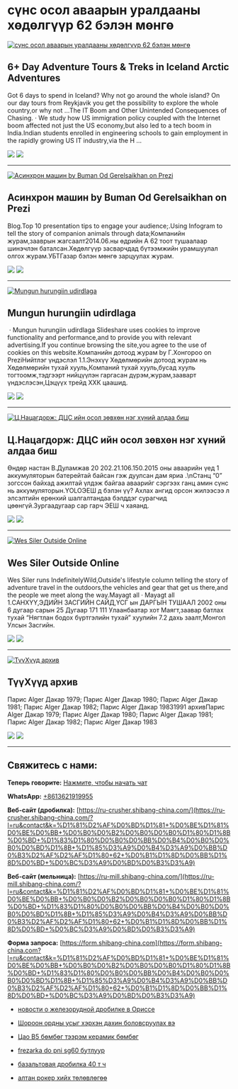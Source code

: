 # сүнс осол аваарын уралдааны хөдөлгүүр 62 бэлэн мөнгө

<a href="https://swt.shibang-china.com/?l=ru&img&k=%D1%81%D2%AF%D0%BD%D1%81+%D0%BE%D1%81%D0%BE%D0%BB+%D0%B0%D0%B2%D0%B0%D0%B0%D1%80%D1%8B%D0%BD+%D1%83%D1%80%D0%B0%D0%BB%D0%B4%D0%B0%D0%B0%D0%BD%D1%8B+%D1%85%D3%A9%D0%B4%D3%A9%D0%BB%D0%B3%D2%AF%D2%AF%D1%80+62+%D0%B1%D1%8D%D0%BB%D1%8D%D0%BD+%D0%BC%D3%A9%D0%BD%D0%B3%D3%A9" target="_blank">![сүнс осол аваарын уралдааны хөдөлгүүр 62 бэлэн мөнгө](http://static.shibang-china.com/all-800x300/463.jpg)</a>

## 6+ Day Adventure Tours &amp; Treks in Iceland Arctic Adventures
Got 6 days to spend in Iceland? Why not go around the whole island? On our day tours from Reykjavik you get the possibility to explore the whole country,or why not …The IT Boom and Other Unintended Consequences of Chasing.&nbsp;&#0183;&#32;We study how US immigration policy coupled with the Internet boom affected not just the US economy,but also led to a tech boom in India.Indian students enrolled in engineering schools to gain employment in the rapidly growing US IT industry,via the H …


<a href="https://whatsapp.shibangsoft.com/WhatsApp.php" target="_blank" title="WhatsApp">![](http://static.shibang-china.com/icon/whatsapp.png)</a> <a href="https://swt.shibang-china.com/?l=ru&icon&k=%D1%81%D2%AF%D0%BD%D1%81+%D0%BE%D1%81%D0%BE%D0%BB+%D0%B0%D0%B2%D0%B0%D0%B0%D1%80%D1%8B%D0%BD+%D1%83%D1%80%D0%B0%D0%BB%D0%B4%D0%B0%D0%B0%D0%BD%D1%8B+%D1%85%D3%A9%D0%B4%D3%A9%D0%BB%D0%B3%D2%AF%D2%AF%D1%80+62+%D0%B1%D1%8D%D0%BB%D1%8D%D0%BD+%D0%BC%D3%A9%D0%BD%D0%B3%D3%A9" target="_blank">![](http://static.shibang-china.com/icon/chat-ru.png)</a>

---

<a href="https://swt.shibang-china.com/?l=ru&img&k=%D1%81%D2%AF%D0%BD%D1%81+%D0%BE%D1%81%D0%BE%D0%BB+%D0%B0%D0%B2%D0%B0%D0%B0%D1%80%D1%8B%D0%BD+%D1%83%D1%80%D0%B0%D0%BB%D0%B4%D0%B0%D0%B0%D0%BD%D1%8B+%D1%85%D3%A9%D0%B4%D3%A9%D0%BB%D0%B3%D2%AF%D2%AF%D1%80+62+%D0%B1%D1%8D%D0%BB%D1%8D%D0%BD+%D0%BC%D3%A9%D0%BD%D0%B3%D3%A9" target="_blank">![Асинхрон машин by Buman Od Gerelsaikhan on Prezi](http://static.shibang-china.com/all-800x300/683.jpg)</a>

## Асинхрон машин by Buman Od Gerelsaikhan on Prezi
Blog.Top 10 presentation tips to engage your audience;.Using Infogram to tell the story of companion animals through data;Компанийн журам,зааврын жагсаалт2014.06.ны өдрийн А 62 тоот тушаалаар шинэчлэн баталсан.Хөдөлгүүр засварчдад бүтээмжийн урамшуулал олгох журам.УБТГазар бэлэн мөнгө зарцуулах журам.


<a href="https://whatsapp.shibangsoft.com/WhatsApp.php" target="_blank" title="WhatsApp">![](http://static.shibang-china.com/icon/whatsapp.png)</a> <a href="https://swt.shibang-china.com/?l=ru&icon&k=%D1%81%D2%AF%D0%BD%D1%81+%D0%BE%D1%81%D0%BE%D0%BB+%D0%B0%D0%B2%D0%B0%D0%B0%D1%80%D1%8B%D0%BD+%D1%83%D1%80%D0%B0%D0%BB%D0%B4%D0%B0%D0%B0%D0%BD%D1%8B+%D1%85%D3%A9%D0%B4%D3%A9%D0%BB%D0%B3%D2%AF%D2%AF%D1%80+62+%D0%B1%D1%8D%D0%BB%D1%8D%D0%BD+%D0%BC%D3%A9%D0%BD%D0%B3%D3%A9" target="_blank">![](http://static.shibang-china.com/icon/chat-ru.png)</a>

---

<a href="https://swt.shibang-china.com/?l=ru&img&k=%D1%81%D2%AF%D0%BD%D1%81+%D0%BE%D1%81%D0%BE%D0%BB+%D0%B0%D0%B2%D0%B0%D0%B0%D1%80%D1%8B%D0%BD+%D1%83%D1%80%D0%B0%D0%BB%D0%B4%D0%B0%D0%B0%D0%BD%D1%8B+%D1%85%D3%A9%D0%B4%D3%A9%D0%BB%D0%B3%D2%AF%D2%AF%D1%80+62+%D0%B1%D1%8D%D0%BB%D1%8D%D0%BD+%D0%BC%D3%A9%D0%BD%D0%B3%D3%A9" target="_blank">![Mungun hurungiin udirdlaga](http://static.shibang-china.com/all-800x300/210.jpg)</a>

## Mungun hurungiin udirdlaga
&nbsp;&#0183;&#32;Mungun hurungiin udirdlaga Slideshare uses cookies to improve functionality and performance,and to provide you with relevant advertising.If you continue browsing the site,you agree to the use of cookies on this website.Компанийн дотоод журам by Г.Хонгороо on PreziНийтлэг үндэслэл 1.1.Энэхүү Хөдөлмөрийн дотоод журам нь Хөдөлмөрийн тухай хууль,Компаний тухай хууль,бусад хууль тогтоомж,тэдгээрт нийцүүлэн гаргасан дүрэм,журам,зааварт үндэслэсэн,Цэцүүх трейд ХХК цаашид.


<a href="https://whatsapp.shibangsoft.com/WhatsApp.php" target="_blank" title="WhatsApp">![](http://static.shibang-china.com/icon/whatsapp.png)</a> <a href="https://swt.shibang-china.com/?l=ru&icon&k=%D1%81%D2%AF%D0%BD%D1%81+%D0%BE%D1%81%D0%BE%D0%BB+%D0%B0%D0%B2%D0%B0%D0%B0%D1%80%D1%8B%D0%BD+%D1%83%D1%80%D0%B0%D0%BB%D0%B4%D0%B0%D0%B0%D0%BD%D1%8B+%D1%85%D3%A9%D0%B4%D3%A9%D0%BB%D0%B3%D2%AF%D2%AF%D1%80+62+%D0%B1%D1%8D%D0%BB%D1%8D%D0%BD+%D0%BC%D3%A9%D0%BD%D0%B3%D3%A9" target="_blank">![](http://static.shibang-china.com/icon/chat-ru.png)</a>

---

<a href="https://swt.shibang-china.com/?l=ru&img&k=%D1%81%D2%AF%D0%BD%D1%81+%D0%BE%D1%81%D0%BE%D0%BB+%D0%B0%D0%B2%D0%B0%D0%B0%D1%80%D1%8B%D0%BD+%D1%83%D1%80%D0%B0%D0%BB%D0%B4%D0%B0%D0%B0%D0%BD%D1%8B+%D1%85%D3%A9%D0%B4%D3%A9%D0%BB%D0%B3%D2%AF%D2%AF%D1%80+62+%D0%B1%D1%8D%D0%BB%D1%8D%D0%BD+%D0%BC%D3%A9%D0%BD%D0%B3%D3%A9" target="_blank">![Ц.Нацагдорж: ДЦС ийн осол зөвхөн нэг хүний алдаа биш](http://static.shibang-china.com/all-800x300/1159.jpg)</a>

## Ц.Нацагдорж: ДЦС ийн осол зөвхөн нэг хүний алдаа биш
Өндөр настан В.Дуламжав 20 202.21.106.150.2015 оны аваарийн үед 1 аккумуляторын батерейтай байсан гэж дуулсан дам яриа .\nСтанц “0” зогссон байхад ажилтай үлдэж байгаа аваарийг сэргээх ганц амин сүнс нь аккумуляторын.YOLOЭЕШ д бэлэн үү? Ахлах ангид орсон жилээсээ л элсэлтийн ерөнхий шалгалтандаа бэлддэг сурагчид цөөнгүй.Зургаадугаар сар гарч ЭЕШ ч хаяанд.


<a href="https://whatsapp.shibangsoft.com/WhatsApp.php" target="_blank" title="WhatsApp">![](http://static.shibang-china.com/icon/whatsapp.png)</a> <a href="https://swt.shibang-china.com/?l=ru&icon&k=%D1%81%D2%AF%D0%BD%D1%81+%D0%BE%D1%81%D0%BE%D0%BB+%D0%B0%D0%B2%D0%B0%D0%B0%D1%80%D1%8B%D0%BD+%D1%83%D1%80%D0%B0%D0%BB%D0%B4%D0%B0%D0%B0%D0%BD%D1%8B+%D1%85%D3%A9%D0%B4%D3%A9%D0%BB%D0%B3%D2%AF%D2%AF%D1%80+62+%D0%B1%D1%8D%D0%BB%D1%8D%D0%BD+%D0%BC%D3%A9%D0%BD%D0%B3%D3%A9" target="_blank">![](http://static.shibang-china.com/icon/chat-ru.png)</a>

---

<a href="https://swt.shibang-china.com/?l=ru&img&k=%D1%81%D2%AF%D0%BD%D1%81+%D0%BE%D1%81%D0%BE%D0%BB+%D0%B0%D0%B2%D0%B0%D0%B0%D1%80%D1%8B%D0%BD+%D1%83%D1%80%D0%B0%D0%BB%D0%B4%D0%B0%D0%B0%D0%BD%D1%8B+%D1%85%D3%A9%D0%B4%D3%A9%D0%BB%D0%B3%D2%AF%D2%AF%D1%80+62+%D0%B1%D1%8D%D0%BB%D1%8D%D0%BD+%D0%BC%D3%A9%D0%BD%D0%B3%D3%A9" target="_blank">![Wes Siler Outside Online](http://static.shibang-china.com/all-800x300/1202.jpg)</a>

## Wes Siler Outside Online
Wes Siler runs IndefinitelyWild,Outside's lifestyle column telling the story of adventure travel in the outdoors,the vehicles and gear that get us there,and the people we meet along the way.Mayagt all&nbsp;&#0183;&#32;Mayagt all 1.САНХҮҮ,ЭДИЙН ЗАСГИЙН САЙД,ҮСГ ын ДАРГЫН ТУШААЛ 2002 оны 6 дугаар сарын 25 Дугаар 171 111 Улаанбаатар хот Маягт,заавар батлах тухай “Нягтлан бодох бүртгэлийн тухай” хуулийн 7.2 дахь заалт,Монгол Улсын Засгийн.


<a href="https://whatsapp.shibangsoft.com/WhatsApp.php" target="_blank" title="WhatsApp">![](http://static.shibang-china.com/icon/whatsapp.png)</a> <a href="https://swt.shibang-china.com/?l=ru&icon&k=%D1%81%D2%AF%D0%BD%D1%81+%D0%BE%D1%81%D0%BE%D0%BB+%D0%B0%D0%B2%D0%B0%D0%B0%D1%80%D1%8B%D0%BD+%D1%83%D1%80%D0%B0%D0%BB%D0%B4%D0%B0%D0%B0%D0%BD%D1%8B+%D1%85%D3%A9%D0%B4%D3%A9%D0%BB%D0%B3%D2%AF%D2%AF%D1%80+62+%D0%B1%D1%8D%D0%BB%D1%8D%D0%BD+%D0%BC%D3%A9%D0%BD%D0%B3%D3%A9" target="_blank">![](http://static.shibang-china.com/icon/chat-ru.png)</a>

---

<a href="https://swt.shibang-china.com/?l=ru&img&k=%D1%81%D2%AF%D0%BD%D1%81+%D0%BE%D1%81%D0%BE%D0%BB+%D0%B0%D0%B2%D0%B0%D0%B0%D1%80%D1%8B%D0%BD+%D1%83%D1%80%D0%B0%D0%BB%D0%B4%D0%B0%D0%B0%D0%BD%D1%8B+%D1%85%D3%A9%D0%B4%D3%A9%D0%BB%D0%B3%D2%AF%D2%AF%D1%80+62+%D0%B1%D1%8D%D0%BB%D1%8D%D0%BD+%D0%BC%D3%A9%D0%BD%D0%B3%D3%A9" target="_blank">![ТүүХүүд архив](http://static.shibang-china.com/all-800x300/1246.jpg)</a>

## ТүүХүүд архив
Парис Alger Дакар 1979; Парис Alger Дакар 1980; Парис Alger Дакар 1981; Парис Alger Дакар 1982; Парис Alger Дакар 19831991 архивПарис Alger Дакар 1979; Парис Alger Дакар 1980; Парис Alger Дакар 1981; Парис Alger Дакар 1982; Парис Alger Дакар 1983


<a href="https://whatsapp.shibangsoft.com/WhatsApp.php" target="_blank" title="WhatsApp">![](http://static.shibang-china.com/icon/whatsapp.png)</a> <a href="https://swt.shibang-china.com/?l=ru&icon&k=%D1%81%D2%AF%D0%BD%D1%81+%D0%BE%D1%81%D0%BE%D0%BB+%D0%B0%D0%B2%D0%B0%D0%B0%D1%80%D1%8B%D0%BD+%D1%83%D1%80%D0%B0%D0%BB%D0%B4%D0%B0%D0%B0%D0%BD%D1%8B+%D1%85%D3%A9%D0%B4%D3%A9%D0%BB%D0%B3%D2%AF%D2%AF%D1%80+62+%D0%B1%D1%8D%D0%BB%D1%8D%D0%BD+%D0%BC%D3%A9%D0%BD%D0%B3%D3%A9" target="_blank">![](http://static.shibang-china.com/icon/chat-ru.png)</a>

---
## Свяжитесь с нами:

**Теперь говорите:** [Нажмите, чтобы начать чат](https://swt.shibang-china.com?l=ru&contact&k=%D1%81%D2%AF%D0%BD%D1%81+%D0%BE%D1%81%D0%BE%D0%BB+%D0%B0%D0%B2%D0%B0%D0%B0%D1%80%D1%8B%D0%BD+%D1%83%D1%80%D0%B0%D0%BB%D0%B4%D0%B0%D0%B0%D0%BD%D1%8B+%D1%85%D3%A9%D0%B4%D3%A9%D0%BB%D0%B3%D2%AF%D2%AF%D1%80+62+%D0%B1%D1%8D%D0%BB%D1%8D%D0%BD+%D0%BC%D3%A9%D0%BD%D0%B3%D3%A9)

**WhatsApp:**  [+8613621919955](https://whatsapp.shibangsoft.com/WhatsApp.php)

**Веб-сайт (дробилка):** [https://ru-crusher.shibang-china.com/](https://ru-crusher.shibang-china.com/?l=ru&contact&k=%D1%81%D2%AF%D0%BD%D1%81+%D0%BE%D1%81%D0%BE%D0%BB+%D0%B0%D0%B2%D0%B0%D0%B0%D1%80%D1%8B%D0%BD+%D1%83%D1%80%D0%B0%D0%BB%D0%B4%D0%B0%D0%B0%D0%BD%D1%8B+%D1%85%D3%A9%D0%B4%D3%A9%D0%BB%D0%B3%D2%AF%D2%AF%D1%80+62+%D0%B1%D1%8D%D0%BB%D1%8D%D0%BD+%D0%BC%D3%A9%D0%BD%D0%B3%D3%A9)

**Веб-сайт (мельница):** [https://ru-mill.shibang-china.com/](https://ru-mill.shibang-china.com/?l=ru&contact&k=%D1%81%D2%AF%D0%BD%D1%81+%D0%BE%D1%81%D0%BE%D0%BB+%D0%B0%D0%B2%D0%B0%D0%B0%D1%80%D1%8B%D0%BD+%D1%83%D1%80%D0%B0%D0%BB%D0%B4%D0%B0%D0%B0%D0%BD%D1%8B+%D1%85%D3%A9%D0%B4%D3%A9%D0%BB%D0%B3%D2%AF%D2%AF%D1%80+62+%D0%B1%D1%8D%D0%BB%D1%8D%D0%BD+%D0%BC%D3%A9%D0%BD%D0%B3%D3%A9)

**Форма запроса:** [https://form.shibang-china.com](https://form.shibang-china.com?l=ru&contact&k=%D1%81%D2%AF%D0%BD%D1%81+%D0%BE%D1%81%D0%BE%D0%BB+%D0%B0%D0%B2%D0%B0%D0%B0%D1%80%D1%8B%D0%BD+%D1%83%D1%80%D0%B0%D0%BB%D0%B4%D0%B0%D0%B0%D0%BD%D1%8B+%D1%85%D3%A9%D0%B4%D3%A9%D0%BB%D0%B3%D2%AF%D2%AF%D1%80+62+%D0%B1%D1%8D%D0%BB%D1%8D%D0%BD+%D0%BC%D3%A9%D0%BD%D0%B3%D3%A9)

* [новости о железорудной дробилке в Ориссе](../126/%D0%BD%D0%BE%D0%B2%D0%BE%D1%81%D1%82%D0%B8%20%D0%BE%20%D0%B6%D0%B5%D0%BB%D0%B5%D0%B7%D0%BE%D1%80%D1%83%D0%B4%D0%BD%D0%BE%D0%B9%20%D0%B4%D1%80%D0%BE%D0%B1%D0%B8%D0%BB%D0%BA%D0%B5%20%D0%B2%20%D0%9E%D1%80%D0%B8%D1%81%D1%81%D0%B5.md)

* [Шороон ордны усыг хэрхэн дахин боловсруулах вэ](../130/%D0%A8%D0%BE%D1%80%D0%BE%D0%BE%D0%BD%20%D0%BE%D1%80%D0%B4%D0%BD%D1%8B%20%D1%83%D1%81%D1%8B%D0%B3%20%D1%85%D1%8D%D1%80%D1%85%D1%8D%D0%BD%20%D0%B4%D0%B0%D1%85%D0%B8%D0%BD%20%D0%B1%D0%BE%D0%BB%D0%BE%D0%B2%D1%81%D1%80%D1%83%D1%83%D0%BB%D0%B0%D1%85%20%D0%B2%D1%8D.md)

* [Цао В5 бөмбөг тээрэм керамик бөмбөг](../126/%D0%A6%D0%B0%D0%BE%20%D0%925%20%D0%B1%D3%A9%D0%BC%D0%B1%D3%A9%D0%B3%20%D1%82%D1%8D%D1%8D%D1%80%D1%8D%D0%BC%20%D0%BA%D0%B5%D1%80%D0%B0%D0%BC%D0%B8%D0%BA%20%D0%B1%D3%A9%D0%BC%D0%B1%D3%A9%D0%B3.md)

* [frezarka do pni sg60 бутлуур](../128/frezarka%20do%20pni%20sg60%20%D0%B1%D1%83%D1%82%D0%BB%D1%83%D1%83%D1%80.md)

* [базальтовая дробилка 40 т  ч](../130/%D0%B1%D0%B0%D0%B7%D0%B0%D0%BB%D1%8C%D1%82%D0%BE%D0%B2%D0%B0%D1%8F%20%D0%B4%D1%80%D0%BE%D0%B1%D0%B8%D0%BB%D0%BA%D0%B0%2040%20%D1%82%20%20%D1%87.md)

* [алтан рокер хийх төлөвлөгөө](../129/%D0%B0%D0%BB%D1%82%D0%B0%D0%BD%20%D1%80%D0%BE%D0%BA%D0%B5%D1%80%20%D1%85%D0%B8%D0%B9%D1%85%20%D1%82%D3%A9%D0%BB%D3%A9%D0%B2%D0%BB%D3%A9%D0%B3%D3%A9%D3%A9.md)